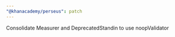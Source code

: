 ```yaml
---
"@khanacademy/perseus": patch
---
```


Consolidate Measurer and DeprecatedStandin to use noopValidator

